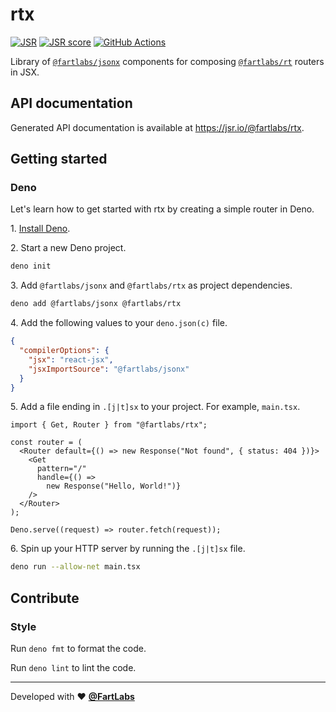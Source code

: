 # rtx

[![JSR][JSR badge]][JSR] [![JSR score][JSR score badge]][JSR score]
[![GitHub Actions][GitHub Actions badge]][GitHub Actions]

Library of [`@fartlabs/jsonx`](https://github.com/FartLabs/jsonx) components for
composing [`@fartlabs/rt`](https://github.com/FartLabs/rt) routers in JSX.

## API documentation

Generated API documentation is available at <https://jsr.io/@fartlabs/rtx>.

## Getting started

### Deno

Let's learn how to get started with rtx by creating a simple router in Deno.

1\. [Install Deno](https://docs.deno.com/runtime/manual).

2\. Start a new Deno project.

```sh
deno init
```

3\. Add `@fartlabs/jsonx` and `@fartlabs/rtx` as project dependencies.

```sh
deno add @fartlabs/jsonx @fartlabs/rtx
```

4\. Add the following values to your `deno.json(c)` file.

```json
{
  "compilerOptions": {
    "jsx": "react-jsx",
    "jsxImportSource": "@fartlabs/jsonx"
  }
}
```

5\. Add a file ending in `.[j|t]sx` to your project. For example, `main.tsx`.

```tsx
import { Get, Router } from "@fartlabs/rtx";

const router = (
  <Router default={() => new Response("Not found", { status: 404 })}>
    <Get
      pattern="/"
      handle={() =>
        new Response("Hello, World!")}
    />
  </Router>
);

Deno.serve((request) => router.fetch(request));
```

6\. Spin up your HTTP server by running the `.[j|t]sx` file.

```sh
deno run --allow-net main.tsx
```

## Contribute

### Style

Run `deno fmt` to format the code.

Run `deno lint` to lint the code.

---

Developed with ❤️ [**@FartLabs**](https://github.com/FartLabs)

[JSR]: https://jsr.io/@fartlabs/rtx
[JSR badge]: https://jsr.io/badges/@fartlabs/rtx
[JSR score]: https://jsr.io/@fartlabs/rtx/score
[JSR score badge]: https://jsr.io/badges/@fartlabs/rtx/score
[GitHub Actions]: https://github.com/FartLabs/rtx/actions/workflows/check.yaml
[GitHub Actions badge]: https://github.com/FartLabs/rtx/actions/workflows/check.yaml/badge.svg

